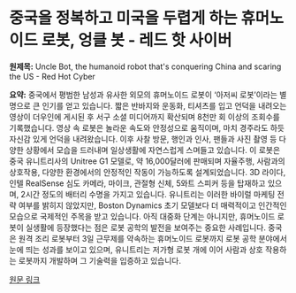 # 중국을 정복하고 미국을 두렵게 하는 휴머노이드 로봇, 엉클 봇 - 레드 핫 사이버

**원제목:** Uncle Bot, the humanoid robot that's conquering China and scaring the US - Red Hot Cyber

**요약:** 중국에서 평범한 남성과 유사한 외모의 휴머노이드 로봇이 ‘아저씨 로봇’이라는 별명으로 큰 인기를 얻고 있습니다.  짧은 반바지와 운동화, 티셔츠를 입고 언덕을 내려오는 영상이 더우인에 게시된 후 서구 소셜 미디어까지 확산되며 8천만 회 이상의 조회수를 기록했습니다.  영상 속 로봇은 놀라운 속도와 안정성으로 움직이며, 마치 경주라도 하듯 자신감 있게 언덕을 내려왔습니다. 이후 사찰 방문, 행인과 인사, 팬들과 사진 촬영 등 다양한 상황에서 모습을 드러내며 일상생활에 자연스럽게 스며들고 있습니다.  이 로봇은 중국 유니트리사의 Unitree G1 모델로, 약 16,000달러에 판매되며 자율주행, 사람과의 상호작용, 다양한 환경에서의 안정적인 작동이 가능하도록 설계되었습니다. 3D 라이다, 인텔 RealSense 심도 카메라, 마이크, 관절형 신체, 5와트 스피커 등을 탑재하고 있으며,  2시간 정도의 배터리 수명을 가지고 있습니다.  유니트리는 이러한 바이럴 마케팅 전략 여부를 밝히지 않았지만,  Boston Dynamics 초기 모델보다 더 매력적이고 인간적인 모습으로 국제적인 주목을 받고 있습니다.  아직 대중화 단계는 아니지만,  휴머노이드 로봇이 실생활에 등장했다는 점은 로봇 공학의 발전을 보여주는 중요한 사례입니다.  중국은 원격 조리 로봇부터 3일 근무제를 약속하는 휴머노이드 로봇까지 로봇 공학 분야에서 눈에 띄는 성과를 보이고 있으며,  유니트리는 저가형 로봇 개에 이어 사람과 상호 작용하는 로봇까지 개발하며 그 기술력을 입증하고 있습니다.

[원문 링크](https://www.redhotcyber.com/en/post/uncle-bot-the-humanoid-robot-thats-conquering-china-and-scaring-the-us/)
